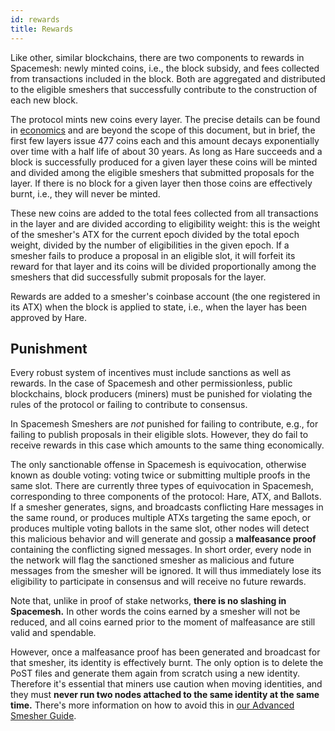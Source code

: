 ```yaml
---
id: rewards
title: Rewards
---
```


Like other, similar blockchains, there are two components to rewards in Spacemesh: newly minted coins, i.e., the block subsidy, and fees collected from transactions included in the block. Both are aggregated and distributed to the eligible smeshers that successfully contribute to the construction of each new block.

The protocol mints new coins every layer. The precise details can be found in [economics](https://github.com/spacemeshos/economics/) and are beyond the scope of this document, but in brief, the first few layers issue 477 coins each and this amount decays exponentially over time with a half life of about 30 years. As long as Hare succeeds and a block is successfully produced for a given layer these coins will be minted and divided among the eligible smeshers that submitted proposals for the layer. If there is no block for a given layer then those coins are effectively burnt, i.e., they will never be minted.

These new coins are added to the total fees collected from all transactions in the layer and are divided according to eligibility weight: this is the weight of the smesher's ATX for the current epoch divided by the total epoch weight, divided by the number of eligibilities in the given epoch. If a smesher fails to produce a proposal in an eligible slot, it will forfeit its reward for that layer and its coins will be divided proportionally among the smeshers that did successfully submit proposals for the layer.

Rewards are added to a smesher's coinbase account (the one registered in its ATX) when the block is applied to state, i.e., when the layer has been approved by Hare.

## Punishment

Every robust system of incentives must include sanctions as well as rewards. In the case of Spacemesh and other permissionless, public blockchains, block producers (miners) must be punished for violating the rules of the protocol or failing to contribute to consensus.

In Spacemesh Smeshers are _not_ punished for failing to contribute, e.g., for failing to publish proposals in their eligible slots. However, they do fail to receive rewards in this case which amounts to the same thing economically.

The only sanctionable offense in Spacemesh is equivocation, otherwise known as double voting: voting twice or submitting multiple proofs in the same slot. There are currently three types of equivocation in Spacemesh, corresponding to three components of the protocol: Hare, ATX, and Ballots. If a smesher generates, signs, and broadcasts conflicting Hare messages in the same round, or produces multiple ATXs targeting the same epoch, or produces multiple voting ballots in the same slot, other nodes will detect this malicious behavior and will generate and gossip a **malfeasance proof** containing the conflicting signed messages. In short order, every node in the network will flag the sanctioned smesher as malicious and future messages from the smesher will be ignored. It will thus immediately lose its eligibility to participate in consensus and will receive no future rewards.

Note that, unlike in proof of stake networks, **there is no slashing in Spacemesh.** In other words the coins earned by a smesher will not be reduced, and all coins earned prior to the moment of malfeasance are still valid and spendable.

However, once a malfeasance proof has been generated and broadcast for that smesher, its identity is effectively burnt. The only option is to delete the PoST files and generate them again from scratch using a new identity. Therefore it's essential that miners use caution when moving identities, and they must **never run two nodes attached to the same identity at the same time.** There's more information on how to avoid this in [our Advanced Smesher Guide](./../start/smesher/equivocation.md).
